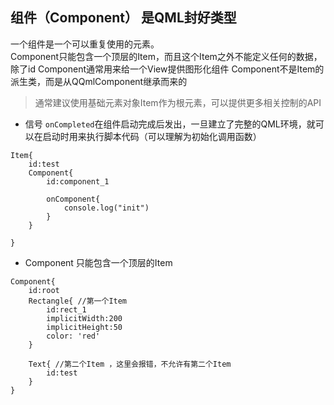 ## 组件（Component） 是QML封好类型 
一个组件是一个可以重复使用的元素。  
Component只能包含一个顶层的Item，而且这个Item之外不能定义任何的数据，除了id 
Component通常用来给一个View提供图形化组件 
Component不是Item的派生类，而是从QQmlComponent继承而来的 

>通常建议使用基础元素对象Item作为根元素，可以提供更多相关控制的API

- 信号 
`onCompleted`在组件启动完成后发出，一旦建立了完整的QML环境，就可以在启动时用来执行脚本代码（可以理解为初始化调用函数） 
```
Item{
    id:test
    Component{
        id:component_1

        onComponent{
            console.log("init")
        }
    }

}
```




- Component 只能包含一个顶层的Item 
```
Component{
    id:root
    Rectangle{ //第一个Item
        id:rect_1
        implicitWidth:200
        implicitHeight:50 
        color: 'red'
    }

    Text{ //第二个Item ，这里会报错，不允许有第二个Item
        id:test
    }
}
```
